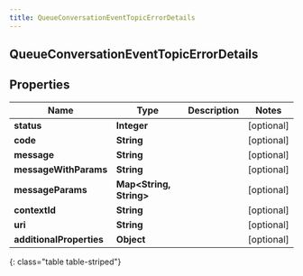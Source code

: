 ```yaml
---
title: QueueConversationEventTopicErrorDetails
---
```

## QueueConversationEventTopicErrorDetails


## Properties

| Name | Type | Description | Notes |
| ------------ | ------------- | ------------- | ------------- |
| **status** | **Integer** |  |  [optional] |
| **code** | **String** |  |  [optional] |
| **message** | **String** |  |  [optional] |
| **messageWithParams** | **String** |  |  [optional] |
| **messageParams** | **Map&lt;String, String&gt;** |  |  [optional] |
| **contextId** | **String** |  |  [optional] |
| **uri** | **String** |  |  [optional] |
| **additionalProperties** | **Object** |  |  [optional] |
{: class="table table-striped"}



